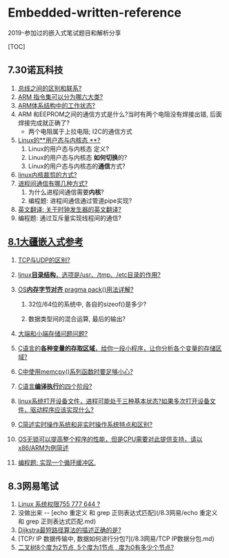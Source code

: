 # Embedded-written-reference
2019-参加过的嵌入式笔试题目和解析分享

[TOC]



## 7.30诺瓦科技

1. [总线之间的区别和联系?](https://luckywater.top/2019/07/29/SerialBus/)
2. [ARM 指令集可以分为哪六大类?](https://luckywater.top/2019/08/02/ARM体系结构/)
3. [ARM体系结构中的工作状态?](https://luckywater.top/2019/08/02/ARM体系结构/)
4. ARM 和EEPROM之间的通信方式是什么?当时有两个电阻没有焊接出错, 后面焊接完成就正确了?
   - 两个电阻属于上拉电阻; I2C的通信方式
5. [Linux的**用户态与内核态 **?](https://luckywater.top/2019/08/02/linux用户和内核/)
   1. Linux的用户态与内核态 定义?
   2. Linux的用户态与内核态 **如何切换**的? 
   3. Linux的用户态与内核态的**通信**方式?
6. [linux内核裁剪的方式?](/7.30诺瓦科技/linux内核裁剪的方式.md)
7. [进程间通信有哪几种方式?](https://luckywater.top/2019/08/02/进程间通信的几种方式/)
   1. 为什么进程间通信需要**内核**?
   2. 编程题: 进程间通信通过管道pipe实现?
8. [英文翻译: 关于时钟发生器的英文翻译?](/7.30诺瓦科技/关于时钟发生器的英文翻译.md)
9. 编程题: 通过互斥量实现线程间的通信?

## [8.1大疆嵌入式参考](https://blog.csdn.net/qq_38410730/article/details/80951443)

1. [TCP与UDP的区别?](https://luckywater.top/2019/05/06/TcpIp/)

2. [linux**目录结构**，选项是/usr、/tmp、/etc目录的作用?](/8.1Dji大疆/linux目录结构.md)

3. [OS**内存字节对齐** pragma pack()用法详解?](https://luckywater.top/2019/08/02/PragmaPack/)

   1. 32位/64位的系统中, 各自的sizeof()是多少?

   2. 数据类型间的混合运算, 最后的输出?

4. [大端和小端存储问题问题?](/8.1Dji大疆/大端小端存储问题.md)

5. [C语言的**各种变量的存取区域**，给你一段小程序，让你分析各个变量的存储区域?](/8.1Dji大疆/C变量存储区域.md)

6. [C中使用memcpy()系列函数时要足够小心?](/8.1Dji大疆/C函数使用注意.md)

7. [C语言**编译执行**的四个阶段?](/8.1Dji大疆/C语言编译执行的四个阶段.md)

8. [linux系统打开设备文件，进程可能处于三种基本状态?如果多次打开设备文件，驱动程序应该实现什么?](/8.1Dji大疆/linux系统打开设备文件处于的状态.md)

9. [C简述实时操作系统和非实时操作系统特点和区别?](/8.1Dji大疆/C的static作用.md)

10. [OS无锁可以提高整个程序的性能，但是CPU需要对此提供支持，请以x86/ARM为例简述](/8.1Dji大疆/cpu对锁的支持.md)

11. [编程题:  实现一个循环缓冲区.](https://github.com/quronghui/OSIntroduction/blob/master/6_circularBuffe/circularReadWrite.c)

## 8.3网易笔试

1. [Linux 系统权限755 777 644 ?](/8.3网易/LInux系统权限.md)
2. 没做出来 -- [echo 重定义 和 grep 正则表达式匹配](/8.3网易/echo 重定义 和 grep 正则表达式匹配.md)
3. [Dijkstra最短路径算法的描述正确的是?](/8.3网易/Dijkstra最短路径算法的描述.md)
4. [TCP/ IP 数据传输中, 数据如何进行分包?](/8.3网易/TCP IP数据分包.md)
5. [二叉树8个度为2节点, 5个度为1节点 , 度为0有多少个节点?](/8.3网易/二叉树节点和度.md)